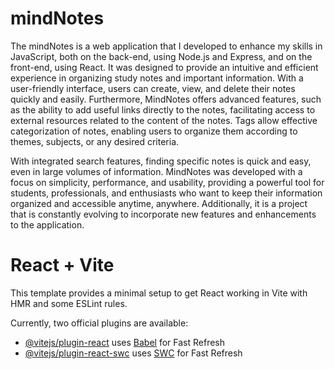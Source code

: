 <h1>mindNotes</h1>
The mindNotes is a web application that I developed to enhance my skills in JavaScript, both on the back-end, using Node.js and Express, and on the front-end, using React. It was designed to provide an intuitive and efficient experience in organizing study notes and important information. With a user-friendly interface, users can create, view, and delete their notes quickly and easily. Furthermore, MindNotes offers advanced features, such as the ability to add useful links directly to the notes, facilitating access to external resources related to the content of the notes. Tags allow effective categorization of notes, enabling users to organize them according to themes, subjects, or any desired criteria.


With integrated search features, finding specific notes is quick and easy, even in large volumes of information.
MindNotes was developed with a focus on simplicity, performance, and usability, providing a powerful tool for students, professionals, and enthusiasts who want to keep their information organized and accessible anytime, anywhere. Additionally, it is a project that is constantly evolving to incorporate new features and enhancements to the application.

# React + Vite

This template provides a minimal setup to get React working in Vite with HMR and some ESLint rules.

Currently, two official plugins are available:

- [@vitejs/plugin-react](https://github.com/vitejs/vite-plugin-react/blob/main/packages/plugin-react/README.md) uses [Babel](https://babeljs.io/) for Fast Refresh
- [@vitejs/plugin-react-swc](https://github.com/vitejs/vite-plugin-react-swc) uses [SWC](https://swc.rs/) for Fast Refresh
